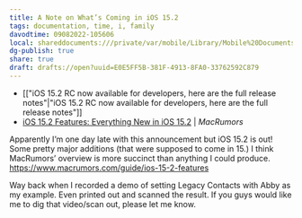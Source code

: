 ```yaml
---
title: A Note on What’s Coming in iOS 15.2
tags: documentation, time, i, family
davodtime: 09082022-105606
local: shareddocuments:///private/var/mobile/Library/Mobile%20Documents/iCloud~md~obsidian/Documents/OBSHIDDIAN/drafts/E0E5FF5B-381F-4913-8FA0-33762592C879.md
dg-publish: true
share: true
draft: drafts://open?uuid=E0E5FF5B-381F-4913-8FA0-33762592C879
---
```


- [["iOS 15.2 RC now available for developers, here are the full release notes"|"iOS 15.2 RC now available for developers, here are the full release notes"]]
- [iOS 15.2 Features: Everything New in iOS 15.2](https://www.macrumors.com/guide/ios-15-2-features/) | *MacRumors*

Apparently I’m one day late with this announcement but iOS 15.2 is out! Some pretty major additions (that were supposed to come in 15.) I think MacRumors’ overview is more succinct than anything I could produce. https://www.macrumors.com/guide/ios-15-2-features

Way back when I recorded a demo of setting Legacy Contacts with Abby as my example. Even printed out and scanned the result. If you guys would like me to dig that video/scan out, please let me know.